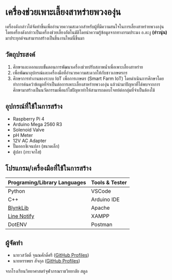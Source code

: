 # เครื่องช่วยเพาะเลี้ยงสาหร่ายพวงองุ่น
เครื่องดังกล่าวได้จัดทำขึ้นเพื่ออำนวยความสะดวกสำหรับผู้ที่มีความสนใจในการเลี้ยงสาหร่ายพวงองุ่น โดยเครื่องดังกล่าวเป็นเครื่องช่วยเลี้ยงอัตโนมัติโดยนำความรู้ข้อมูลจากทางกรมประมง อ.ละงู **(อ่าวนุ่น)** มาประยุกต์จนสามารถสร้างเป็นชิ้นงานใหม่นี้ขึ้นมา

## วัตถุประสงค์
1) ศึกษาและออกแบบขั้นตอนการพัฒนาเครื่องช่วยปรับสภาพน้ำเพื่อเพาะเลี้ยงสาหร่าย
2) เพื่อพัฒนาอุปกรณ์และเครื่องมือที่อำนวยความสะดวกให้กับชาวเกษตรกร
3) ศึกษาการทำงานของระบบ IoT เพื่อการเกษตร (Smart Farm IoT) โดยดำเนินการศึกษาโดยทำการค้นคว้าข้อมูลที่จำเป็นต่อการเพาะเลี้ยงสาหร่ายพวงองุ่น แล้วนำมาปัญหาที่ได้พบจากการศึกษามาสร้างเป็นนวัตกรรมเพื่อแก้ไขปัญหาทำให้สามารถตอบโจทย์ต่อกลุ่มที่จำเป็นต้องใช้

## อุปกรณ์ที่ใช้ในการสร้าง
- Raspberry Pi 4
- Arduino Mega 2560 R3
- Solenoid Valve
- pH Meter
- 12V AC Adapter
- ปั๊มออกซิเจนปลา (ขนาดเล็ก)
- ตู้ปลา (กระจกใส)

## โปรแกรม/เครื่องมือที่ใช้ในการสร้าง
| Programing/Library Languages | Tools & Tester |
| ------- | ------- |
| Python   | VSCode |
| C++      | Arduino IDE |
| [BlynkLib](https://github.com/TheNongice/grape-seaweed_machine/blob/main/RPI_PY/BlynkLib.py) | Apache |
| [Line Notify](https://github.com/TheNongice/grape-seaweed_machine/blob/main/RPI_PY/Line.py) | XAMPP |
| DotENV         | Postman |

## ผู้จัดทำ
- นายวสวัตติ์ จุนณศักดิ์ศรี ([GitHub Profiles](https://github.com/TheNongice))
- นายหรรษธร สัจกุล ([GitHub Profiles](https://github.com/Hatsathon))

จากโรงเรียนวิทยาศาสตร์จุฬาภรณราชวิทยาลัย สตูล
